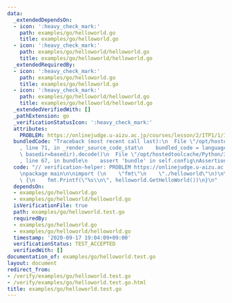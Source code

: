 ```yaml
---
data:
  _extendedDependsOn:
  - icon: ':heavy_check_mark:'
    path: examples/go/helloworld.go
    title: examples/go/helloworld.go
  - icon: ':heavy_check_mark:'
    path: examples/go/helloworld/helloworld.go
    title: examples/go/helloworld/helloworld.go
  _extendedRequiredBy:
  - icon: ':heavy_check_mark:'
    path: examples/go/helloworld.go
    title: examples/go/helloworld.go
  - icon: ':heavy_check_mark:'
    path: examples/go/helloworld/helloworld.go
    title: examples/go/helloworld/helloworld.go
  _extendedVerifiedWith: []
  _pathExtension: go
  _verificationStatusIcon: ':heavy_check_mark:'
  attributes:
    PROBLEM: https://onlinejudge.u-aizu.ac.jp/courses/lesson/2/ITP1/1/ITP1_1_A
  bundledCode: "Traceback (most recent call last):\n  File \"/opt/hostedtoolcache/Python/3.9.0/x64/lib/python3.9/site-packages/onlinejudge_verify/documentation/build.py\"\
    , line 71, in _render_source_code_stat\n    bundled_code = language.bundle(stat.path,\
    \ basedir=basedir).decode()\n  File \"/opt/hostedtoolcache/Python/3.9.0/x64/lib/python3.9/site-packages/onlinejudge_verify/languages/user_defined.py\"\
    , line 67, in bundle\n    assert 'bundle' in self.config\nAssertionError\n"
  code: "// verification-helper: PROBLEM https://onlinejudge.u-aizu.ac.jp/courses/lesson/2/ITP1/1/ITP1_1_A\n\
    \npackage main\n\nimport (\n    \"fmt\"\n    \"./helloworld\"\n)\n\nfunc main()\
    \ {\n    fmt.Printf(\"%s\\n\", helloworld.GetHelloWorld())\n}\n"
  dependsOn:
  - examples/go/helloworld.go
  - examples/go/helloworld/helloworld.go
  isVerificationFile: true
  path: examples/go/helloworld.test.go
  requiredBy:
  - examples/go/helloworld.go
  - examples/go/helloworld/helloworld.go
  timestamp: '2020-09-17 19:04:09+09:00'
  verificationStatus: TEST_ACCEPTED
  verifiedWith: []
documentation_of: examples/go/helloworld.test.go
layout: document
redirect_from:
- /verify/examples/go/helloworld.test.go
- /verify/examples/go/helloworld.test.go.html
title: examples/go/helloworld.test.go
---
```

